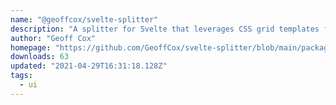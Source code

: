 ```yaml
---
name: "@geoffcox/svelte-splitter"
description: "A splitter for Svelte that leverages CSS grid templates for simple and consistent resizing."
author: "Geoff Cox"
homepage: "https://github.com/GeoffCox/svelte-splitter/blob/main/package/README.md"
downloads: 63
updated: "2021-04-29T16:31:18.128Z"
tags: 
  - ui
---
```

